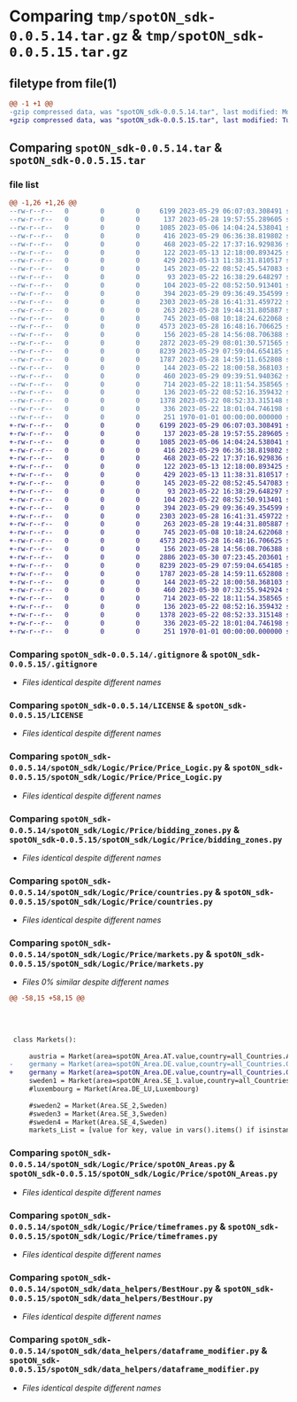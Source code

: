 # Comparing `tmp/spotON_sdk-0.0.5.14.tar.gz` & `tmp/spotON_sdk-0.0.5.15.tar.gz`

## filetype from file(1)

```diff
@@ -1 +1 @@
-gzip compressed data, was "spotON_sdk-0.0.5.14.tar", last modified: Mon May 29 09:40:06 2023, max compression
+gzip compressed data, was "spotON_sdk-0.0.5.15.tar", last modified: Tue May 30 07:33:07 2023, max compression
```

## Comparing `spotON_sdk-0.0.5.14.tar` & `spotON_sdk-0.0.5.15.tar`

### file list

```diff
@@ -1,26 +1,26 @@
--rw-r--r--   0        0        0     6199 2023-05-29 06:07:03.308491 spotON_sdk-0.0.5.14/.gitignore
--rw-r--r--   0        0        0      137 2023-05-28 19:57:55.289605 spotON_sdk-0.0.5.14/.gitmodules
--rw-r--r--   0        0        0     1085 2023-05-06 14:04:24.538041 spotON_sdk-0.0.5.14/LICENSE
--rw-r--r--   0        0        0      416 2023-05-29 06:36:38.819802 spotON_sdk-0.0.5.14/pyproject.toml
--rw-r--r--   0        0        0      468 2023-05-22 17:37:16.929836 spotON_sdk-0.0.5.14/spotON_sdk/Logic/Feedback/Feedback.py
--rw-r--r--   0        0        0      122 2023-05-13 12:18:00.893425 spotON_sdk-0.0.5.14/spotON_sdk/Logic/Feedback/Sensors.py
--rw-r--r--   0        0        0      429 2023-05-13 11:38:31.810517 spotON_sdk-0.0.5.14/spotON_sdk/Logic/Feedback/Units.py
--rw-r--r--   0        0        0      145 2023-05-22 08:52:45.547083 spotON_sdk-0.0.5.14/spotON_sdk/Logic/Feedback/__init__.py
--rw-r--r--   0        0        0       93 2023-05-22 16:38:29.648297 spotON_sdk-0.0.5.14/spotON_sdk/Logic/Output/Switchtypes.py
--rw-r--r--   0        0        0      104 2023-05-22 08:52:50.913401 spotON_sdk-0.0.5.14/spotON_sdk/Logic/Output/__init__.py
--rw-r--r--   0        0        0      394 2023-05-29 09:36:49.354599 spotON_sdk-0.0.5.14/spotON_sdk/Logic/Price/API_Call.py
--rw-r--r--   0        0        0     2303 2023-05-28 16:41:31.459722 spotON_sdk-0.0.5.14/spotON_sdk/Logic/Price/Price_Logic.py
--rw-r--r--   0        0        0      263 2023-05-28 19:44:31.805887 spotON_sdk-0.0.5.14/spotON_sdk/Logic/Price/__init__.py
--rw-r--r--   0        0        0      745 2023-05-08 10:18:24.622068 spotON_sdk-0.0.5.14/spotON_sdk/Logic/Price/bidding_zones.py
--rw-r--r--   0        0        0     4573 2023-05-28 16:48:16.706625 spotON_sdk-0.0.5.14/spotON_sdk/Logic/Price/countries.py
--rw-r--r--   0        0        0      156 2023-05-28 14:56:08.706388 spotON_sdk-0.0.5.14/spotON_sdk/Logic/Price/customBaseModel.py
--rw-r--r--   0        0        0     2872 2023-05-29 08:01:30.571565 spotON_sdk-0.0.5.14/spotON_sdk/Logic/Price/markets.py
--rw-r--r--   0        0        0     8239 2023-05-29 07:59:04.654185 spotON_sdk-0.0.5.14/spotON_sdk/Logic/Price/spotON_Areas.py
--rw-r--r--   0        0        0     1787 2023-05-28 14:59:11.652808 spotON_sdk-0.0.5.14/spotON_sdk/Logic/Price/timeframes.py
--rw-r--r--   0        0        0      144 2023-05-22 18:00:58.368103 spotON_sdk-0.0.5.14/spotON_sdk/Logic/__init__.py
--rw-r--r--   0        0        0      460 2023-05-29 09:39:51.940362 spotON_sdk-0.0.5.14/spotON_sdk/__init__.py
--rw-r--r--   0        0        0      714 2023-05-22 18:11:54.358565 spotON_sdk-0.0.5.14/spotON_sdk/data_helpers/BestHour.py
--rw-r--r--   0        0        0      136 2023-05-22 08:52:16.359432 spotON_sdk-0.0.5.14/spotON_sdk/data_helpers/__init__.py
--rw-r--r--   0        0        0     1378 2023-05-22 08:52:33.315148 spotON_sdk-0.0.5.14/spotON_sdk/data_helpers/dataframe_modifier.py
--rw-r--r--   0        0        0      336 2023-05-22 18:01:04.746198 spotON_sdk-0.0.5.14/spotON_sdk/spotON_controller.py
--rw-r--r--   0        0        0      251 1970-01-01 00:00:00.000000 spotON_sdk-0.0.5.14/PKG-INFO
+-rw-r--r--   0        0        0     6199 2023-05-29 06:07:03.308491 spotON_sdk-0.0.5.15/.gitignore
+-rw-r--r--   0        0        0      137 2023-05-28 19:57:55.289605 spotON_sdk-0.0.5.15/.gitmodules
+-rw-r--r--   0        0        0     1085 2023-05-06 14:04:24.538041 spotON_sdk-0.0.5.15/LICENSE
+-rw-r--r--   0        0        0      416 2023-05-29 06:36:38.819802 spotON_sdk-0.0.5.15/pyproject.toml
+-rw-r--r--   0        0        0      468 2023-05-22 17:37:16.929836 spotON_sdk-0.0.5.15/spotON_sdk/Logic/Feedback/Feedback.py
+-rw-r--r--   0        0        0      122 2023-05-13 12:18:00.893425 spotON_sdk-0.0.5.15/spotON_sdk/Logic/Feedback/Sensors.py
+-rw-r--r--   0        0        0      429 2023-05-13 11:38:31.810517 spotON_sdk-0.0.5.15/spotON_sdk/Logic/Feedback/Units.py
+-rw-r--r--   0        0        0      145 2023-05-22 08:52:45.547083 spotON_sdk-0.0.5.15/spotON_sdk/Logic/Feedback/__init__.py
+-rw-r--r--   0        0        0       93 2023-05-22 16:38:29.648297 spotON_sdk-0.0.5.15/spotON_sdk/Logic/Output/Switchtypes.py
+-rw-r--r--   0        0        0      104 2023-05-22 08:52:50.913401 spotON_sdk-0.0.5.15/spotON_sdk/Logic/Output/__init__.py
+-rw-r--r--   0        0        0      394 2023-05-29 09:36:49.354599 spotON_sdk-0.0.5.15/spotON_sdk/Logic/Price/API_Call.py
+-rw-r--r--   0        0        0     2303 2023-05-28 16:41:31.459722 spotON_sdk-0.0.5.15/spotON_sdk/Logic/Price/Price_Logic.py
+-rw-r--r--   0        0        0      263 2023-05-28 19:44:31.805887 spotON_sdk-0.0.5.15/spotON_sdk/Logic/Price/__init__.py
+-rw-r--r--   0        0        0      745 2023-05-08 10:18:24.622068 spotON_sdk-0.0.5.15/spotON_sdk/Logic/Price/bidding_zones.py
+-rw-r--r--   0        0        0     4573 2023-05-28 16:48:16.706625 spotON_sdk-0.0.5.15/spotON_sdk/Logic/Price/countries.py
+-rw-r--r--   0        0        0      156 2023-05-28 14:56:08.706388 spotON_sdk-0.0.5.15/spotON_sdk/Logic/Price/customBaseModel.py
+-rw-r--r--   0        0        0     2886 2023-05-30 07:23:45.203601 spotON_sdk-0.0.5.15/spotON_sdk/Logic/Price/markets.py
+-rw-r--r--   0        0        0     8239 2023-05-29 07:59:04.654185 spotON_sdk-0.0.5.15/spotON_sdk/Logic/Price/spotON_Areas.py
+-rw-r--r--   0        0        0     1787 2023-05-28 14:59:11.652808 spotON_sdk-0.0.5.15/spotON_sdk/Logic/Price/timeframes.py
+-rw-r--r--   0        0        0      144 2023-05-22 18:00:58.368103 spotON_sdk-0.0.5.15/spotON_sdk/Logic/__init__.py
+-rw-r--r--   0        0        0      460 2023-05-30 07:32:55.942924 spotON_sdk-0.0.5.15/spotON_sdk/__init__.py
+-rw-r--r--   0        0        0      714 2023-05-22 18:11:54.358565 spotON_sdk-0.0.5.15/spotON_sdk/data_helpers/BestHour.py
+-rw-r--r--   0        0        0      136 2023-05-22 08:52:16.359432 spotON_sdk-0.0.5.15/spotON_sdk/data_helpers/__init__.py
+-rw-r--r--   0        0        0     1378 2023-05-22 08:52:33.315148 spotON_sdk-0.0.5.15/spotON_sdk/data_helpers/dataframe_modifier.py
+-rw-r--r--   0        0        0      336 2023-05-22 18:01:04.746198 spotON_sdk-0.0.5.15/spotON_sdk/spotON_controller.py
+-rw-r--r--   0        0        0      251 1970-01-01 00:00:00.000000 spotON_sdk-0.0.5.15/PKG-INFO
```

### Comparing `spotON_sdk-0.0.5.14/.gitignore` & `spotON_sdk-0.0.5.15/.gitignore`

 * *Files identical despite different names*

### Comparing `spotON_sdk-0.0.5.14/LICENSE` & `spotON_sdk-0.0.5.15/LICENSE`

 * *Files identical despite different names*

### Comparing `spotON_sdk-0.0.5.14/spotON_sdk/Logic/Price/Price_Logic.py` & `spotON_sdk-0.0.5.15/spotON_sdk/Logic/Price/Price_Logic.py`

 * *Files identical despite different names*

### Comparing `spotON_sdk-0.0.5.14/spotON_sdk/Logic/Price/bidding_zones.py` & `spotON_sdk-0.0.5.15/spotON_sdk/Logic/Price/bidding_zones.py`

 * *Files identical despite different names*

### Comparing `spotON_sdk-0.0.5.14/spotON_sdk/Logic/Price/countries.py` & `spotON_sdk-0.0.5.15/spotON_sdk/Logic/Price/countries.py`

 * *Files identical despite different names*

### Comparing `spotON_sdk-0.0.5.14/spotON_sdk/Logic/Price/markets.py` & `spotON_sdk-0.0.5.15/spotON_sdk/Logic/Price/markets.py`

 * *Files 0% similar despite different names*

```diff
@@ -58,15 +58,15 @@
 
 
 
 
 class Markets():
 
     austria = Market(area=spotON_Area.AT.value,country=all_Countries.Austria)
-    germany = Market(area=spotON_Area.DE.value,country=all_Countries.Germany)
+    germany = Market(area=spotON_Area.DE.value,country=all_Countries.Germany,alias="DE_LU")
     sweden1 = Market(area=spotON_Area.SE_1.value,country=all_Countries.Sweden)    
     #luxembourg = Market(Area.DE_LU,Luxembourg)
 
     #sweden2 = Market(Area.SE_2,Sweden)
     #sweden3 = Market(Area.SE_3,Sweden)
     #sweden4 = Market(Area.SE_4,Sweden)
     markets_List = [value for key, value in vars().items() if isinstance(value, Market)]
```

### Comparing `spotON_sdk-0.0.5.14/spotON_sdk/Logic/Price/spotON_Areas.py` & `spotON_sdk-0.0.5.15/spotON_sdk/Logic/Price/spotON_Areas.py`

 * *Files identical despite different names*

### Comparing `spotON_sdk-0.0.5.14/spotON_sdk/Logic/Price/timeframes.py` & `spotON_sdk-0.0.5.15/spotON_sdk/Logic/Price/timeframes.py`

 * *Files identical despite different names*

### Comparing `spotON_sdk-0.0.5.14/spotON_sdk/data_helpers/BestHour.py` & `spotON_sdk-0.0.5.15/spotON_sdk/data_helpers/BestHour.py`

 * *Files identical despite different names*

### Comparing `spotON_sdk-0.0.5.14/spotON_sdk/data_helpers/dataframe_modifier.py` & `spotON_sdk-0.0.5.15/spotON_sdk/data_helpers/dataframe_modifier.py`

 * *Files identical despite different names*

